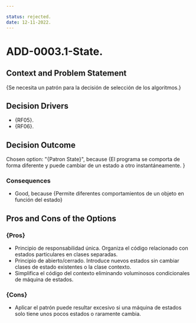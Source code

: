 ```yaml
---

status: rejected.
date: 12-11-2022.
---
```

# ADD-0003.1-State.

## Context and Problem Statement

{Se necesita un patrón para la decisión de selección de los algoritmos.}

## Decision Drivers

* {RF05}.
* {RF06}.

## Decision Outcome

Chosen option: "{Patron State}", because
{El programa se comporta de forma diferente y puede cambiar de un estado a otro instantáneamente. }

### Consequences

* Good, because {Permite diferentes comportamientos de un objeto en función del estado}

## Pros and Cons of the Options

### {Pros}

* Principio de responsabilidad única. Organiza el código relacionado con estados particulares en clases separadas.
* Principio de abierto/cerrado. Introduce nuevos estados sin cambiar clases de estado existentes o la clase contexto.
* Simplifica el código del contexto eliminando voluminosos condicionales de máquina de estados.
### {Cons}

* Aplicar el patrón puede resultar excesivo si una máquina de estados solo tiene unos pocos estados o raramente cambia.
